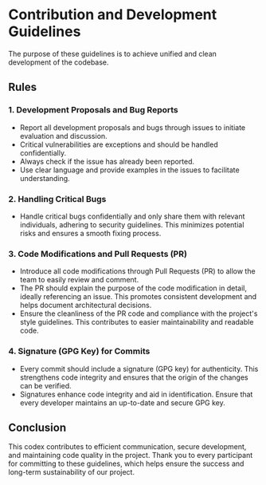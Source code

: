 # Contribution and Development Guidelines

The purpose of these guidelines is to achieve unified and clean development of the codebase.

## Rules

### 1. Development Proposals and Bug Reports

- Report all development proposals and bugs through issues to initiate evaluation and discussion.
- Critical vulnerabilities are exceptions and should be handled confidentially.
- Always check if the issue has already been reported.
- Use clear language and provide examples in the issues to facilitate understanding.

### 2. Handling Critical Bugs

- Handle critical bugs confidentially and only share them with relevant individuals, adhering to security guidelines. This minimizes potential risks and ensures a smooth fixing process.

### 3. Code Modifications and Pull Requests (PR)

- Introduce all code modifications through Pull Requests (PR) to allow the team to easily review and comment.
- The PR should explain the purpose of the code modification in detail, ideally referencing an issue. This promotes consistent development and helps document architectural decisions.
- Ensure the cleanliness of the PR code and compliance with the project's style guidelines. This contributes to easier maintainability and readable code.

### 4. Signature (GPG Key) for Commits

- Every commit should include a signature (GPG key) for authenticity. This strengthens code integrity and ensures that the origin of the changes can be verified.
- Signatures enhance code integrity and aid in identification. Ensure that every developer maintains an up-to-date and secure GPG key.

## Conclusion

This codex contributes to efficient communication, secure development, and maintaining code quality in the project. Thank you to every participant for committing to these guidelines, which helps ensure the success and long-term sustainability of our project.
